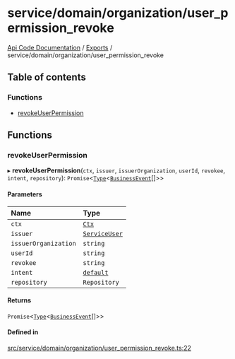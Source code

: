 # service/domain/organization/user\_permission\_revoke
 
[Api Code Documentation](../README.md) / [Exports](../modules.md) / service/domain/organization/user\_permission\_revoke

## Table of contents

### Functions

- [revokeUserPermission](service_domain_organization_user_permission_revoke.md#revokeuserpermission)

## Functions

### revokeUserPermission

▸ **revokeUserPermission**(`ctx`, `issuer`, `issuerOrganization`, `userId`, `revokee`, `intent`, `repository`): `Promise`<[`Type`](result.md#type)<[`BusinessEvent`](service_domain_business_event.md#businessevent)[]\>\>

#### Parameters

| Name | Type |
| :------ | :------ |
| `ctx` | [`Ctx`](../interfaces/lib_ctx.Ctx.md) |
| `issuer` | [`ServiceUser`](../interfaces/service_domain_organization_service_user.ServiceUser.md) |
| `issuerOrganization` | `string` |
| `userId` | `string` |
| `revokee` | `string` |
| `intent` | [`default`](authz_intents.md#default) |
| `repository` | `Repository` |

#### Returns

`Promise`<[`Type`](result.md#type)<[`BusinessEvent`](service_domain_business_event.md#businessevent)[]\>\>

#### Defined in

[src/service/domain/organization/user_permission_revoke.ts:22](https://github.com/openkfw/TruBudget/blob/95e6f8a/api/src/service/domain/organization/user_permission_revoke.ts#L22)
